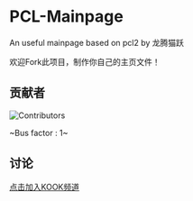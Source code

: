 # PCL-Mainpage

An useful mainpage based on pcl2 by 龙腾猫跃

欢迎Fork此项目，制作你自己的主页文件！

## 贡献者

![Contributors](https://contrib.rocks/image?repo=MFn233/PCL-Mainpage)

~Bus factor : 1~

## 讨论

[点击加入KOOK频道](https://kook.top/uu1fvv)

